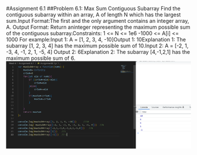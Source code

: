 #Assignment 6.1
##Problem 6.1: Max Sum Contiguous Subarray
Find the contiguous subarray within an array, A of length N which has the largest sum.Input Format:The first and the only argument contains an integer array, A. Output Format: Return aninteger representing the maximum possible sum of the contiguous subarray.Constraints: 1 <= N <= 1e6 -1000 <= A[i] <= 1000 For example:Input 1: A = [1, 2, 3, 4, -10]Output 1: 10Explanation 1: The subarray [1, 2, 3, 4] has the maximum possible sum of 10.Input 2: A = [-2, 1, -3, 4, -1, 2, 1, -5, 4] Output 2: 6Explanation 2: The subarray [4,-1,2,1] has the maximum possible sum of 6.
![img](./Screenshot.PNG)